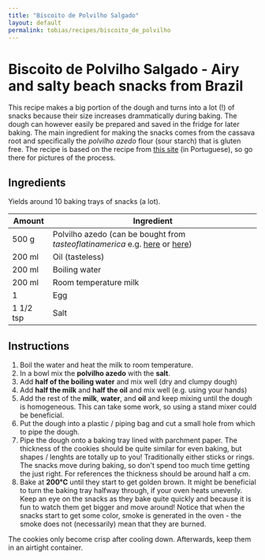 ```yaml
---
title: "Biscoito de Polvilho Salgado"
layout: default
permalink: tobias/recipes/biscoito_de_polvilho
---
```


# Biscoito de Polvilho Salgado - Airy and salty beach snacks from Brazil

This recipe makes a big portion of the dough and turns into a lot (!) of snacks because their size increases drammatically during baking. The dough can however easily be prepared and saved in the fridge for later baking. The main ingredient for making the snacks comes from the cassava root and specifically the *polvilho azedo* flour (sour starch) that is gluten free. The recipe is based on the recipe from [this site](https://www.receiteria.com.br/receita/biscoito-de-polvilho-assado/) (in Portuguese), so go there for pictures of the process.


## Ingredients

Yields around 10 baking trays of snacks (a lot).

| Amount  | Ingredient |
| ------- | ---------- |
| 500 g | Polvilho azedo (can be bought from *tasteoflatinamerica* e.g. [here](https://www.tasteoflatinamerica.dk/dk/sur-kassava-mel-polvilho-mandioca-azedo-500-gr-glutenfri.html) or [here](https://www.tasteoflatinamerica.dk/dk/sur-kassava-mel-polvilho-mandioca-azedo-500-gr-glutenfri.html))|
| 200 ml | Oil (tasteless) |
| 200 ml | Boiling water |
| 200 ml | Room temperature milk |
| 1 | Egg |
| 1 1/2 tsp | Salt |

## Instructions

1. Boil the water and heat the milk to room temperature.
2. In a bowl mix the **polvilho azedo** with the **salt**.
3. Add **half of the boiling water** and mix well (dry and clumpy dough)
4. Add **half the milk** and **half the oil** and mix well (e.g. using your hands)
5. Add the rest of the **milk**, **water**, and **oil** and keep mixing until the dough is homogeneous. This can take some work, so using a stand mixer could be beneficial.
6. Put the dough into a plastic / piping bag and cut a small hole from which to pipe the dough.
7. Pipe the dough onto a baking tray lined with parchment paper. The thickness of the cookies should be quite similar for even baking, but shapes / lenghts are totally up to you! Traditionally either sticks or rings. The snacks move during baking, so don't spend too much time getting the just right. For references the thickness should be around half a cm.
8. Bake at **200°C** until they start to get golden brown. It might be beneficial to turn the baking tray halfway through, if your oven heats unevenly. Keep an eye on the snacks as they bake quite quickly and because it is fun to watch them get bigger and move around! Notice that when the snacks start to get some color, smoke is generated in the oven - the smoke does not (necessarily) mean that they are burned.

The cookies only become crisp after cooling down. Afterwards, keep them in an airtight container.
